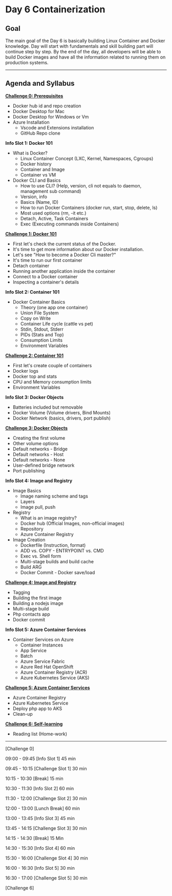 # Day 6 Containerization

## Goal

The main goal of the Day 6 is basically building Linux Container and Docker knowledge. Day will start with fundamentals and skill building part will continue step by step. By the end of the day, all developers will be able to build Docker images and have all the information related to running them on production systems.

---

## Agenda and Syllabus

**[Challenge 0: Prerequisites](./challenges/challenge0.md)**

- Docker hub id and repo creation
- Docker Desktop for Mac
- Docker Desktop for Windows or Vm
- Azure Installation
  - Vscode and Extensions installation
  - GitHub Repo clone

**Info Slot 1: Docker 101**

- What is Docker?
  - Linux Container Concept (LXC, Kernel, Namespaces, Cgroups)
  - Docker history
  - Container and Image
  - Container vs VM
- Docker CLI and Basics
  - How to use CLI? (Help, version, cli not equals to daemon, management sub command)
  - Version, info
  - Basics (Name, ID)
  - How to run Docker Containers (docker run, start, stop, delete, ls)
  - Most used options (rm, -it etc.)
  - Detach, Active, Task Containers
  - Exec (Executing commands inside Containers)

**[Challenge 1: Docker 101](./challenges/challenge1.md)**

- First let's check the current status of the Docker.
- It's time to get more information about our Docker installation.
- Let's see "How to become a Docker Cli master?"
- It's time to run our first container
- Detach container
- Running another application inside the container
- Connect to a Docker container
- Inspecting a container's details

**Info Slot 2: Container 101**

- Docker Container Basics
  - Theory (one app one container)
  - Union File System
  - Copy on Write
  - Container Life cycle (cattle vs pet)
  - Stdin, Stdout, Stderr
  - PIDs (Stats and Top)
  - Consumption Limits
  - Environment Variables

**[Challenge 2: Container 101](./challenges/challenge2.md)**

- First let's create couple of containers
- Docker logs
- Docker top and stats
- CPU and Memory consumption limits
- Environment Variables

**Info Slot 3: Docker Objects**

- Batteries included but removable
- Docker Volume (Volume drivers, Bind Mounts)
- Docker Network (basics, drivers, port publish)

**[Challenge 3: Docker Objects](./challenges/challenge3.md)**

- Creating the first volume
- Other volume options
- Default networks - Bridge
- Default networks - Host
- Default networks - None
- User-defined bridge network
- Port publishing

**Info Slot 4: Image and Registry**

- Image Basics
  - Image naming scheme and tags
  - Layers
  - Image pull, push
- Registry
  - What is an image registry?
  - Docker hub (Official Images, non-official images)
  - Repository
  - Azure Container Registry
- Image Creation
  - Dockerfile (Instruction, format)
  - ADD vs. COPY - ENTRYPOINT vs. CMD
  - Exec vs. Shell form
  - Multi-stage builds and build cache
  - Build ARG
  - Docker Commit - Docker save/load

**[Challenge 4: Image and Registry](./challenges/challenge4.md)**

- Tagging
- Building the first image
- Building a nodejs image
- Multi-stage build
- Php contacts app
- Docker commit

**Info Slot 5: Azure Container Services**

- Container Services on Azure
  - Container Instances
  - App Service
  - Batch
  - Azure Service Fabric
  - Azure Red Hat OpenShift
  - Azure Container Registry (ACR)
  - Azure Kubernetes Service (AKS)

**[Challenge 5: Azure Container Services](./challenges/challenge5.md)**

- Azure Container Registry
- Azure Kubernetes Service
- Deploy php app to AKS
- Clean-up

**[Challenge 6: Self-learning](./challenges/challenge6.md)**

- Reading list (Home-work)

---

[Challenge 0]

09:00 - 09:45 [Info Slot 1] 45 min

09:45 - 10:15 [Challenge Slot 1] 30 min

10:15 - 10:30 [Break] 15 min

10:30 - 11:30 [Info Slot 2] 60 min

11:30 - 12:00 [Challenge Slot 2] 30 min

12:00 - 13:00 [Lunch Break] 60 min

13:00 - 13:45 [Info Slot 3] 45 min

13:45 - 14:15 [Challenge Slot 3] 30 min

14:15 - 14:30 [Break] 15 Min

14:30 - 15:30 [Info Slot 4] 60 min

15:30 - 16:00 [Challenge Slot 4] 30 min

16:00 - 16:30 [Info Slot 5] 30 min

16:30 - 17:00 [Challenge Slot 5] 30 min

[Challenge 6]
